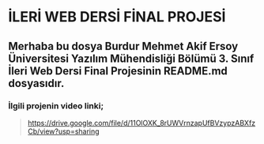 # İLERİ WEB DERSİ FİNAL PROJESİ

## Merhaba bu dosya Burdur Mehmet Akif Ersoy Üniversitesi Yazılım Mühendisliği Bölümü 3. Sınıf İleri Web Dersi Final Projesinin README.md dosyasıdır.
### İlgili projenin video linki; 

> https://drive.google.com/file/d/11OlOXK_8rUWVrnzapUfBVzypzABXfzCb/view?usp=sharing

